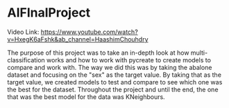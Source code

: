 # AIFInalProject

Video Link: https://www.youtube.com/watch?v=HxegK6aFshk&ab_channel=HaashimChouhdry

The purpose of this project was to take an in-depth look at how multi-classification works and how to work with pycreate to create models to compare and work with. The way we did this was by taking the abalone dataset and focusing on the "sex" as the target value. By taking that as the target value, we created models to test and compare to see which one was the best for the dataset. Throughout the project and until the end, the one that was the best model for the data was  KNeighbours.


